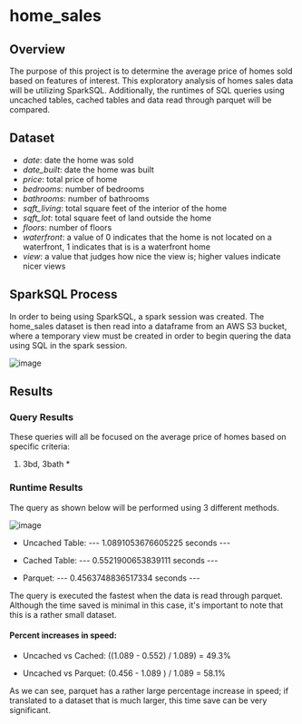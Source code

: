 # home_sales

## Overview
The purpose of this project is to determine the average price of homes sold based on features of interest. This exploratory analysis of homes sales data will be utilizing SparkSQL. Additionally, the runtimes of SQL queries using uncached tables, cached tables and data read through parquet will be compared. 

## Dataset 
* _date_: date the home was sold
* _date_built_: date the home was built
* _price_: total price of home
* _bedrooms_: number of bedrooms
* _bathrooms_: number of bathrooms
* _sqft_living_: total square feet of the interior of the home
* _sqft_lot_: total square feet of land outside the home
* _floors_: number of floors
* _waterfront_: a value of 0 indicates that the home is not located on a waterfront, 1 indicates that is is a waterfront home
* _view_: a value that judges how nice the view is; higher values indicate nicer views

## SparkSQL Process
In order to being using SparkSQL, a spark session was created. The home_sales dataset is then read into a dataframe from an AWS S3 bucket, where a temporary view must be created in order to begin quering the data using SQL in the spark session.

![image](https://user-images.githubusercontent.com/114107454/235787818-0b623342-ddd3-49db-95f2-50f6c6052ae9.png)

## Results

### Query Results
These queries will all be focused on the average price of homes based on specific criteria:
1.  3bd, 3bath
    *
    
    
### Runtime Results
The query as shown below will be performed using 3 different methods.

![image](https://user-images.githubusercontent.com/114107454/235789219-e5fbefba-0567-4c84-bb34-8cb0cdce4197.png)

* Uncached Table: 
--- 1.0891053676605225 seconds ---

* Cached Table:
--- 0.5521900653839111 seconds ---

* Parquet:
--- 0.4563748836517334 seconds ---

The query is executed the fastest when the data is read through parquet. Although the time saved is minimal in this case, it's important to note that this is a rather small dataset. 

#### Percent increases in speed:
* Uncached vs Cached: ((1.089 - 0.552) / 1.089) = 49.3%

* Uncached vs Parquet: (0.456 - 1.089 ) / 1.089 = 58.1% 

As we can see, parquet has a rather large percentage increase in speed; if translated to a dataset that is much larger, this time save can be very significant.



